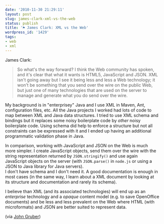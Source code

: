 ```yaml
---
date: '2010-11-30 21:29:11'
layout: post
slug: james-clark-xml-vs-the-web
status: publish
title: '⚑ James Clark: XML vs the Web'
wordpress_id: '1429'
tags:
- web
- xml
---
```


James Clark:

> So what's the way forward? I think the Web community has spoken, and it's clear that what it wants is HTML5, JavaScript and JSON. XML isn't going away but I see it being less and less a Web technology; it won't be something that you send over the wire on the public Web, but just one of many technologies that are used on the server to manage and generate what you do send over the wire.

My background is in "enterprisey" Java and I use XML in Maven, Ant, configuration files, etc.
All the Java projects I worked had lots of code to map between XML and Java data structures.
I tried to use XML schema and bindings but it replaces some noisy boilerplate code by _other_ noisy boilerplate code. Using schema did help to enforce a structure but not all constraints can be expressed with it and I ended up having an additional programmatic validation phase in Java.

In comparison, working with JavaScript and JSON on the Web is much more simpler. I create JavaScript objects, send them over the wire with the string representation returned by `JSON.stringify()` and use again JavaScript objects on the server (with `JSON.parse()` in `node.js`  or using a JSON to Java library for Java servers).  
I don't have schema and I don't need it. A good documentation is enough in most cases (in the same way, I learn about a XML document by looking at its structure and documentation and rarely its schema).

I believe than XML (and its associated technologies) will end up as an  _enterprise_ technology and a _opaque_ content model (e.g. to save OpenOffice documents) and be less and less prevalent on the Web where HTML (with microformats) and JSON are better suited to represent data.

(via [John Gruber](http://daringfireball.net/linked/2010/11/30/clark-xml))

